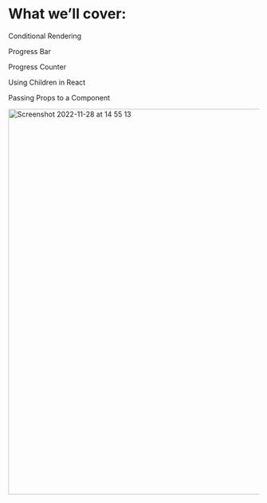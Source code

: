 # What we’ll cover:

Conditional Rendering

Progress Bar

Progress Counter

Using Children in React

Passing Props to a Component

<img width="774" alt="Screenshot 2022-11-28 at 14 55 13" src="https://user-images.githubusercontent.com/32794343/204272842-c5fe67f2-0f93-4051-ba24-86f4156c2eed.png">
